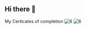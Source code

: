 ## Hi there 👋

<!--
**DataHamanal/DataHamanal** is a ✨ _special_ ✨ repository because its `README.md` (this file) appears on your GitHub profile.

Here are some ideas to get you started:

- 🔭 I’m currently working on ...Open AI API
- 🌱 I’m currently learning ... Data storytelling concepts
- 👯 I’m looking to collaborate on ... Open source media marketing
- 🤔 I’m looking for help with ... Coding
- 💬 Ask me about ... Hawaii
- 📫 How to reach me: ... 
- 😄 Pronouns: ...
- ⚡ Fun fact: ... I like sloppy joes!
-->
My Certicates of completion
![6](https://github.com/user-attachments/assets/7ab4484d-b02a-4abc-ba65-48edb5e946e0)
![6](https://github.com/user-attachments/assets/4ee38880-8122-4d0c-8f6c-15176069b67f)
